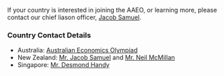 If your country is interested in joining the AAEO, or learning more, please contact our chief liason officer, [Jacob Samuel](mailto:J.Samuel@kingscollege.school.nz).

### Country Contact Details

- Australia: [Australian Economics Olympiad](mailto:admin@aeo.org.au)
- New Zealand: [Mr. Jacob Samuel](mailto:J.Samuel@kingscollege.school.nz) and [Mr. Neil McMillan](mailto:Neil.McMillan@acgedu.com)
- Singapore: [Mr. Desmond Handy](mailto:demnph@gmail.com)
